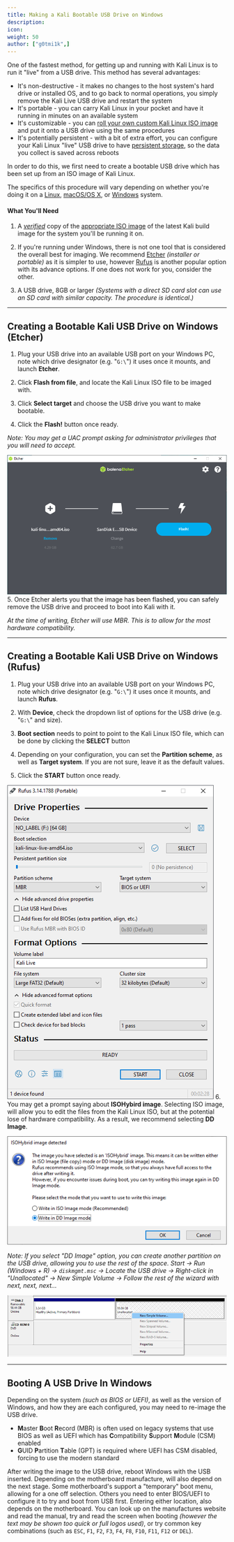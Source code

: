 ```yaml
---
title: Making a Kali Bootable USB Drive on Windows
description:
icon:
weight: 50
author: ["g0tmi1k",]
---
```


One of the fastest method, for getting up and running with Kali Linux is to run it "live" from a USB drive. This method has several advantages:

- It's non-destructive - it makes no changes to the host system's hard drive or installed OS, and to go back to normal operations, you simply remove the Kali Live USB drive and restart the system
- It's portable - you can carry Kali Linux in your pocket and have it running in minutes on an available system
- It's customizable - you can [roll your own custom Kali Linux ISO image](/docs/development/live-build-a-custom-kali-iso/) and put it onto a USB drive using the same procedures
- It's potentially persistent - with a bit of extra effort, you can configure your Kali Linux "live" USB drive to have [persistent storage](/docs/usb/usb-persistence/), so the data you collect is saved across reboots

In order to do this, we first need to create a bootable USB drive which has been set up from an ISO image of Kali Linux.

The specifics of this procedure will vary depending on whether you're doing it on a [Linux](/docs/usb/live-usb-install-with-linux/), [macOS/OS X](/docs/usb/live-usb-install-with-mac/), or [Windows](/docs/usb/live-usb-install-with-windows/) system.

#### What You'll Need

1. A _[verified](/docs/introduction/download-official-kali-linux-images/)_ copy of the [appropriate ISO image](/docs/introduction/what-image-to-download/) of the latest Kali build image for the system you'll be running it on.

2. If you're running under Windows, there is not one tool that is considered the overall best for imaging. We recommend [Etcher](https://www.balena.io/etcher/) _(installer or portable)_ as it is simpler to use, however [Rufus](https://rufus.ie/) is another popular option with its advance options. If one does not work for you, consider the other.

3. A USB drive, 8GB or larger _(Systems with a direct SD card slot can use an SD card with similar capacity. The procedure is identical.)_

- - -

## Creating a Bootable Kali USB Drive on Windows (Etcher)

1. Plug your USB drive into an available USB port on your Windows PC, note which drive designator (e.g. "`G:\`") it uses once it mounts, and launch **Etcher**.

2. Click **Flash from file**, and locate the Kali Linux ISO file to be imaged with.

3. Click **Select target** and choose the USB drive you want to make bootable.

4. Click the **Flash!** button once ready.

_Note: You may get a UAC prompt asking for administrator privileges that you will need to accept._

![](Etcher1.png)
5. Once Etcher alerts you that the image has been flashed, you can safely remove the USB drive and proceed to boot into Kali with it.

_At the time of writing, Etcher will use MBR. This is to allow for the most hardware compatibility._

- - -

## Creating a Bootable Kali USB Drive on Windows (Rufus)

1. Plug your USB drive into an available USB port on your Windows PC, note which drive designator (e.g. "`G:\`") it uses once it mounts, and launch **Rufus**.

2. With **Device**, check the dropdown list of options for the USB drive (e.g. "`G:\`" and size).

3. **Boot section** needs to point to point to the Kali Linux ISO file, which can be done by clicking the **SELECT** button

4. Depending on your configuration, you can set the **Partition scheme**, as well as **Target system**. If you are not sure, leave it as the default values.

5. Click the **START** button once ready.

![](Rufus1.png)
6. You may get a prompt saying about **ISOHybird image**. Selecting ISO image, will allow you to edit the files from the Kali Linux ISO, but at the potential lose of hardware compatibility. As a result, we recommend selecting **DD Image**.

![](Rufus2.png)

_Note: If you select "DD Image" option, you can create another partition on the USB drive, allowing you to use the rest of the space. Start -> Run (Windows + R) -> `diskmgmt.msc` -> Locate the USB drive -> Right-click in "Unallocated" -> New Simple Volume -> Follow the rest of the wizard with next, next, next..._

![](Rufus3.png)

- - -

## Booting A USB Drive In Windows

Depending on the system _(such as BIOS or UEFI)_, as well as the version of Windows, and how they are each configured, you may need to re-image the USB drive.

- **M**aster **B**oot **R**ecord (MBR) is often used on legacy systems that use BIOS as well as UEFI which has **C**ompatibility **S**upport **M**odule (CSM) enabled
- **G**UID **P**artition **T**able (GPT) is required where UEFI has CSM disabled, forcing to use the modern standard

After writing the image to the USB drive, reboot Windows with the USB inserted. Depending on the motherboard manufacture, will also depend on the next stage. Some motherboard's support a "temporary" boot menu, allowing for a one off selection. Others you need to enter BIOS/UEFI to configure it to try and boot from USB first. Entering either location, also depends on the motherboard. You can look up on the manufactures website and read the manual, try and read the screen when booting _(however the text may be shown too quick or full logos used)_, or try common key combinations (such as `ESC`, `F1`, `F2`, `F3`, `F4`, `F8`, `F10`, `F11`, `F12` or `DEL`).
